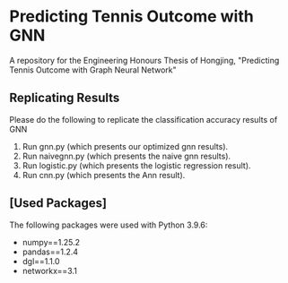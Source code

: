 # Predicting Tennis Outcome with GNN
A repository for the Engineering Honours Thesis of Hongjing, "Predicting Tennis Outcome with Graph Neural Network"

## Replicating Results

Please do the following to replicate the classification accuracy results of GNN

1. Run gnn.py (which presents our optimized gnn results).
2. Run naivegnn.py (which presents the naive gnn results).
3. Run logistic.py (which presents the logistic regression result).
4. Run cnn.py (which presents the Ann result).

## [Used Packages]

The following packages were used with Python 3.9.6:

* numpy==1.25.2
* pandas==1.2.4
* dgl==1.1.0
* networkx==3.1
